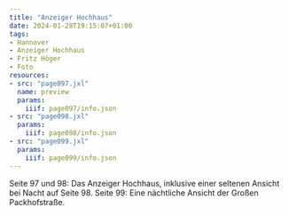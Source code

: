 ```yaml
---
title: "Anzeiger Hochhaus"
date: 2024-01-28T19:15:07+01:00
tags:
- Hannover
- Anzeiger Hochhaus
- Fritz Höger
- Foto
resources:
- src: "page097.jxl"
  name: preview
  params:
    iiif: page097/info.json
- src: "page098.jxl"
  params:
    iiif: page098/info.json
- src: "page099.jxl"
  params:
    iiif: page099/info.json
---
```


Seite 97 und 98: Das Anzeiger Hochhaus, inklusive einer seltenen Ansicht bei Nacht auf Seite 98.
Seite 99: Eine nächtliche Ansicht der Großen Packhofstraße.
